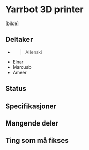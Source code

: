 # Yarrbot 3D printer
[bilde]

## Deltaker
- >Allenski
- Elnar
- Marcusb
- Ameer

## Status

## Specifikasjoner

## Mangende deler

## Ting som må fikses
